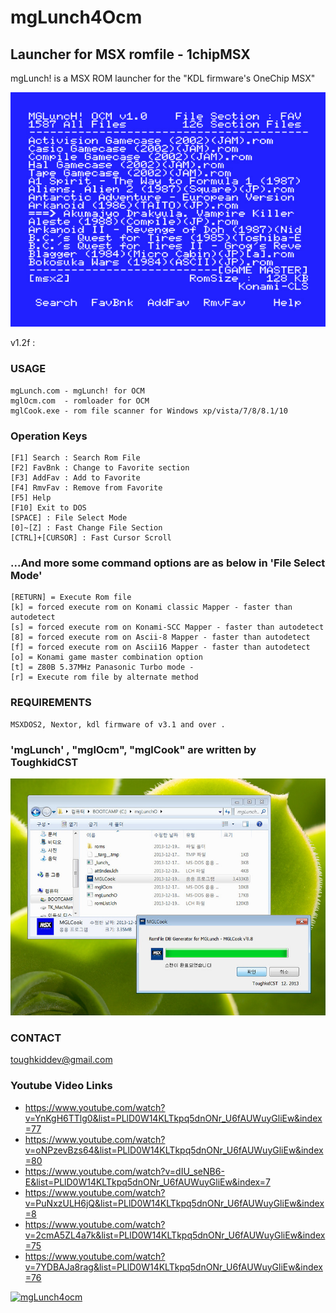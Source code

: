 # mgLunch4Ocm
## Launcher for MSX romfile - 1chipMSX

mgLunch! is a MSX ROM launcher for the  "KDL firmware's OneChip MSX"

![mgLunch4ocm](mgLunch.jpg)


v1.2f :

### USAGE

    mgLunch.com - mgLunch! for OCM 
    mglOcm.com  - romloader for OCM
    mglCook.exe - rom file scanner for Windows xp/vista/7/8/8.1/10 

### Operation Keys

    [F1] Search : Search Rom File 
    [F2] FavBnk : Change to Favorite section
    [F3] AddFav : Add to Favorite
    [F4] RmvFav : Remove from Favorite
    [F5] Help 
    [F10] Exit to DOS
    [SPACE] : File Select Mode
    [0]~[Z] : Fast Change File Section
    [CTRL]+[CURSOR] : Fast Cursor Scroll


### ...And more some command options are as below in 'File Select Mode' 

    [RETURN] = Execute Rom file
    [k] = forced execute rom on Konami classic Mapper - faster than autodetect
    [s] = forced execute rom on Konami-SCC Mapper - faster than autodetect
    [8] = forced execute rom on Ascii-8 Mapper - faster than autodetect
    [f] = forced execute rom on Ascii16 Mapper - faster than autodetect
    [o] = Konami game master combination option
    [t] = Z80B 5.37MHz Panasonic Turbo mode - 
    [r] = Execute rom file by alternate method 

### REQUIREMENTS

    MSXDOS2, Nextor, kdl firmware of v3.1 and over .


### 'mgLunch' , "mglOcm", "mglCook" are written by ToughkidCST

![mglCook](mglCook.jpg)

### CONTACT
toughkiddev@gmail.com


### Youtube Video Links
- https://www.youtube.com/watch?v=YnKgH6TTlg0&list=PLlD0W14KLTkpq5dnONr_U6fAUWuyGliEw&index=77
- https://www.youtube.com/watch?v=oNPzevBzs64&list=PLlD0W14KLTkpq5dnONr_U6fAUWuyGliEw&index=80
- https://www.youtube.com/watch?v=dIU_seNB6-E&list=PLlD0W14KLTkpq5dnONr_U6fAUWuyGliEw&index=7
- https://www.youtube.com/watch?v=PuNxzULH6jQ&list=PLlD0W14KLTkpq5dnONr_U6fAUWuyGliEw&index=8
- https://www.youtube.com/watch?v=2cmA5ZL4a7k&list=PLlD0W14KLTkpq5dnONr_U6fAUWuyGliEw&index=75
- https://www.youtube.com/watch?v=7YDBAJa8rag&list=PLlD0W14KLTkpq5dnONr_U6fAUWuyGliEw&index=76


[![mgLunch4ocm](https://www.youtube.com/watch?v=7YDBAJa8rag&list=PLlD0W14KLTkpq5dnONr_U6fAUWuyGliEw&index=76)](https://www.youtube.com/watch?v=7YDBAJa8rag&list=PLlD0W14KLTkpq5dnONr_U6fAUWuyGliEw&index=76)
